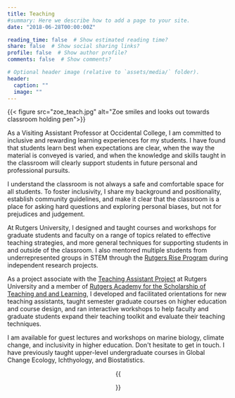 ```yaml
---
title: Teaching
#summary: Here we describe how to add a page to your site.
date: "2018-06-28T00:00:00Z"

reading_time: false  # Show estimated reading time?
share: false  # Show social sharing links?
profile: false  # Show author profile?
comments: false  # Show comments?

# Optional header image (relative to `assets/media/` folder).
header:
  caption: ""
  image: ""
---
```


{{< figure src="zoe_teach.jpg" alt="Zoe smiles and looks out towards classroom holding pen">}}

As a Visiting Assistant Professor at Occidental College, I am committed to inclusive and rewarding learning experiences for my students. I have found that students learn best when expectations are clear, when the way the material is conveyed is varied, and when the knowledge and skills taught in the classroom will clearly support students in future personal and professional pursuits.

I understand the classroom is not always a safe and comfortable space for all students. To foster inclusivity, I share my background and positionality, establish community guidelines, and make it clear that the classroom is a place for asking hard questions and exploring personal biases, but not for prejudices and judgement.

At Rutgers University, I designed and taught courses and workshops for graduate students and faculty on a range of topics related to effective teaching strategies, and more general techniques for supporting students in and outside of the classroom. I also mentored multiple students from underrepresented groups in STEM through the [Rutgers Rise Program](https://www.rise.rutgers.edu/) during independent research projects. 

As a project associate with the [Teaching Assistant Project](https://grad.rutgers.edu/professional-development/teaching-skills/ta-project) at Rutgers University and a member of [Rutgers Academy for the Scholarship of Teaching and and Learning](https://grad.rutgers.edu/professional-development/rastl), I developed and facilitated orientations for new teaching assistants, taught semester graduate courses on higher education and course design, and ran interactive workshops to help faculty and graduate students expand their teaching toolkit and evaluate their teaching techniques.

I am available for guest lectures and workshops on marine biology, climate change, and inclusivity in higher education. Don't hesitate to get in touch. I have previously taught upper-level undergraduate courses in Global Change Ecology, Ichthyology, and Biostatistics.

<div style="text-align: center">


{{<figure src="teach_book.jpg" alt="Zoe, student, and professor lean over book holding meauring tools and shell.">}}

</div>
